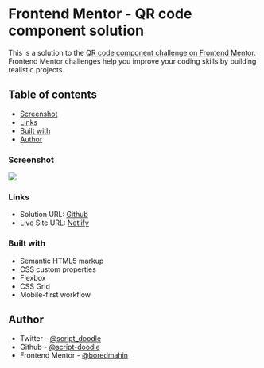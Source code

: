 # Frontend Mentor - QR code component solution

This is a solution to the [QR code component challenge on Frontend Mentor](https://www.frontendmentor.io/challenges/qr-code-component-iux_sIO_H). Frontend Mentor challenges help you improve your coding skills by building realistic projects. 

## Table of contents

- [Screenshot](#screenshot)
- [Links](#links)
- [Built with](#built-with)
- [Author](#author)

### Screenshot

![](./screenshot.jpg)

### Links

- Solution URL: [Github](https://github.com/script-doodle/qr-code-component)
- Live Site URL: [Netlify](https://qr-code-component-200125j.netlify.app/)

### Built with

- Semantic HTML5 markup
- CSS custom properties
- Flexbox
- CSS Grid
- Mobile-first workflow

## Author

- Twitter - [@script_doodle](https://www.twitter.com/script_doole)
- Github - [@script-doodle](https://github.com/script-doodle/)
- Frontend Mentor - [@boredmahin](https://www.frontendmentor.io/profile/boredmahin)
